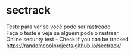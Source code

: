 # sectrack
Teste para ver se você pode ser rastreado  
Faça o teste e veja se alguém pode o rastrear  
Online security test - Check if you can be tracked  
https://randomcoolprojects.github.io/sectrack/ 
